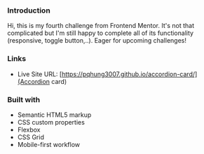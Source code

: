 ### Introduction

Hi, this is my fourth challenge from Frontend Mentor. It's not that complicated but I'm still happy to complete all of its functionality (responsive, toggle button,..). Eager for upcoming challenges!

### Links

- Live Site URL: [https://pqhung3007.github.io/accordion-card/](Accordion card)

### Built with

- Semantic HTML5 markup
- CSS custom properties
- Flexbox
- CSS Grid
- Mobile-first workflow
